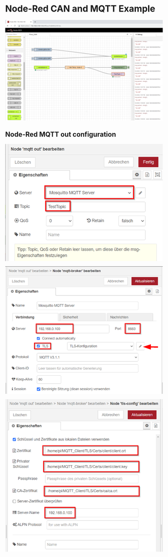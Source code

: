 # Node-Red CAN and MQTT Example


![Node_RED_CAN_MQTT_1.png](/images/Node_RED_CAN_MQTT_1.png)

## Node-Red MQTT out configuration

![Node_RED_CAN_MQTT_2.png](/images/Node_RED_CAN_MQTT_2.png)

![Node_RED_CAN_MQTT_3.png](/images/Node_RED_CAN_MQTT_3.png)

![Node_RED_CAN_MQTT_4.png](/images/Node_RED_CAN_MQTT_4.png)


